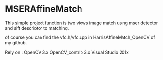# MSERAffineMatch
This simple project function is two views image match using mser detector and sift descriptor to matching.

of course you can find the vfc.h/vfc.cpp in HarrisAffineMatch_OpenCV of my github.

Rely on : 
    OpenCV 3.x
    OpenCV_contrib 3.x
    Visual Studio 201x
    
    
